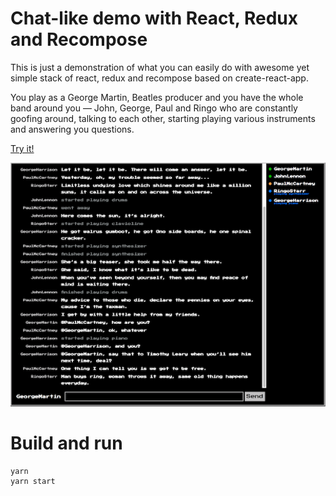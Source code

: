 # Chat-like demo with React, Redux and Recompose

This is just a demonstration of what you can easily do with awesome yet simple stack of react, redux and recompose based on create-react-app.

You play as a George Martin, Beatles producer and you have the whole band around you — John, George, Paul and Ringo who are constantly goofing around, talking to each other, starting playing various instruments and answering you questions.

[Try it!](http://nikita.kabardin.com/react-redux-recompose-chat-demo/)

[![Screenshot](https://github.com/nkabardin/react-redux-recompose-chat-demo/blob/master/screenshot.png?raw=true)](http://nikita.kabardin.com/react-redux-recompose-chat-demo/)

# Build and run

```
yarn
yarn start
```
